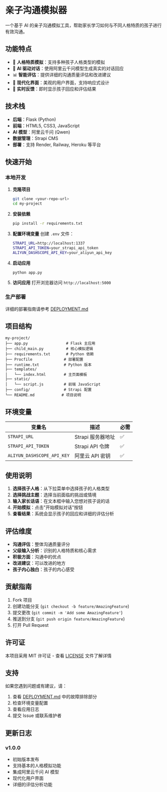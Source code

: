 # 亲子沟通模拟器

一个基于 AI 的亲子沟通模拟工具，帮助家长学习如何与不同人格特质的孩子进行有效沟通。

## 功能特点

- 🎯 **人格特质模拟**：支持多种孩子人格类型的模拟
- 🧠 **AI 驱动对话**：使用阿里云千问模型生成真实的对话回应
- 📊 **智能评估**：提供详细的沟通质量评估和改进建议
- 🎨 **现代化界面**：美观的用户界面，支持响应式设计
- 🔄 **实时反馈**：即时显示孩子回应和评估结果

## 技术栈

- **后端**：Flask (Python)
- **前端**：HTML5, CSS3, JavaScript
- **AI 模型**：阿里云千问 (Qwen)
- **数据管理**：Strapi CMS
- **部署**：支持 Render, Railway, Heroku 等平台

## 快速开始

### 本地开发

1. **克隆项目**
   ```bash
   git clone <your-repo-url>
   cd my-project
   ```

2. **安装依赖**
   ```bash
   pip install -r requirements.txt
   ```

3. **配置环境变量**
   创建 `.env` 文件：
   ```bash
   STRAPI_URL=http://localhost:1337
   STRAPI_API_TOKEN=your_strapi_api_token
   ALIYUN_DASHSCOPE_API_KEY=your_aliyun_api_key
   ```

4. **启动应用**
   ```bash
   python app.py
   ```

5. **访问应用**
   打开浏览器访问 `http://localhost:5000`

### 生产部署

详细的部署指南请参考 [DEPLOYMENT.md](./DEPLOYMENT.md)

## 项目结构

```
my-project/
├── app.py                 # Flask 主应用
├── child_main.py          # 核心模拟逻辑
├── requirements.txt       # Python 依赖
├── Procfile              # 部署配置
├── runtime.txt           # Python 版本
├── templates/
│   └── index.html        # 主页面模板
├── static/
│   └── script.js         # 前端 JavaScript
├── config/               # Strapi 配置
└── README.md            # 项目说明
```

## 环境变量

| 变量名 | 描述 | 必需 |
|--------|------|------|
| `STRAPI_URL` | Strapi 服务器地址 | ✅ |
| `STRAPI_API_TOKEN` | Strapi API 令牌 | ✅ |
| `ALIYUN_DASHSCOPE_API_KEY` | 阿里云 API 密钥 | ✅ |

## 使用说明

1. **选择孩子人格**：从下拉菜单中选择孩子的人格类型
2. **选择挑战主题**：选择当前面临的挑战或情境
3. **输入家长话语**：在文本框中输入您想对孩子说的话
4. **开始模拟**：点击"开始模拟对话"按钮
5. **查看结果**：系统会显示孩子的回应和详细的评估分析

## 评估维度

- **沟通评估**：整体沟通质量评分
- **父级输入分析**：识别的人格特质和核心需求
- **积极方面**：沟通中的优点
- **改进建议**：可以改进的地方
- **孩子内心独白**：孩子的内心感受

## 贡献指南

1. Fork 项目
2. 创建功能分支 (`git checkout -b feature/AmazingFeature`)
3. 提交更改 (`git commit -m 'Add some AmazingFeature'`)
4. 推送到分支 (`git push origin feature/AmazingFeature`)
5. 打开 Pull Request

## 许可证

本项目采用 MIT 许可证 - 查看 [LICENSE](LICENSE) 文件了解详情

## 支持

如果您遇到问题或有建议，请：

1. 查看 [DEPLOYMENT.md](./DEPLOYMENT.md) 中的故障排除部分
2. 检查环境变量配置
3. 查看应用日志
4. 提交 Issue 或联系维护者

## 更新日志

### v1.0.0
- 初始版本发布
- 支持基本的人格模拟功能
- 集成阿里云千问 AI 模型
- 现代化用户界面
- 详细的评估分析功能
